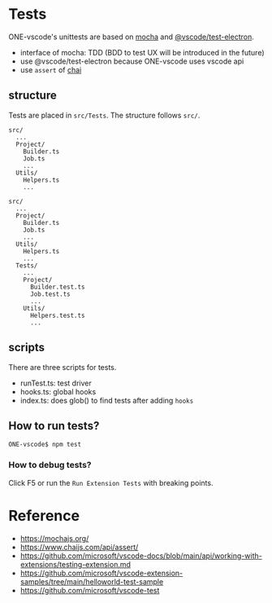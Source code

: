 # Tests

ONE-vscode's unittests are based on [mocha](https://mochajs.org/) and [@vscode/test-electron](https://github.com/microsoft/vscode-docs/blob/main/api/working-with-extensions/testing-extension.md).
- interface of mocha: TDD (BDD to test UX will be introduced in the future)
- use @vscode/test-electron because ONE-vscode uses vscode api
- use `assert` of [chai](https://www.chaijs.com/api/assert/)

## structure

Tests are placed in `src/Tests`. The structure follows `src/`.
```
src/
  ...
  Project/
    Builder.ts
    Job.ts
    ...
  Utils/
    Helpers.ts
    ...
```
```
src/
  ...
  Project/
    Builder.ts
    Job.ts
    ...
  Utils/
    Helpers.ts
    ...
  Tests/
    ...
    Project/
      Builder.test.ts
      Job.test.ts
      ...
    Utils/
      Helpers.test.ts
      ...
```

## scripts

There are three scripts for tests.
- runTest.ts: test driver
- hooks.ts: global hooks
- index.ts: does glob() to find tests after adding `hooks`

## How to run tests?

```
ONE-vscode$ npm test
```

### How to debug tests?

Click F5 or run the `Run Extension Tests` with breaking points.

# Reference
- https://mochajs.org/
- https://www.chaijs.com/api/assert/
- https://github.com/microsoft/vscode-docs/blob/main/api/working-with-extensions/testing-extension.md
- https://github.com/microsoft/vscode-extension-samples/tree/main/helloworld-test-sample
- https://github.com/microsoft/vscode-test
